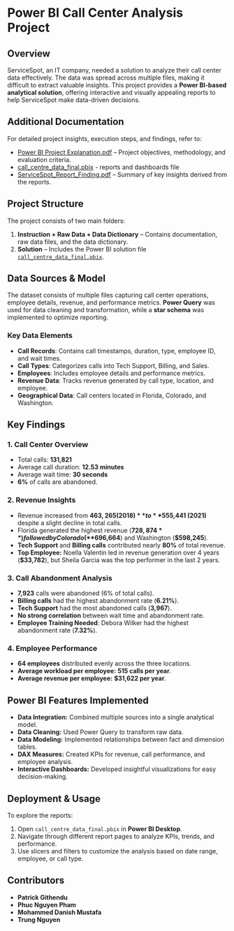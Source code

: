 # Power BI Call Center Analysis Project

## Overview
ServiceSpot, an IT company, needed a solution to analyze their call center data effectively. The data was spread across multiple files, making it difficult to extract valuable insights. This project provides a **Power BI-based analytical solution**, offering interactive and visually appealing reports to help ServiceSpot make data-driven decisions.

## Additional Documentation
For detailed project insights, execution steps, and findings, refer to:
- [Power BI Project Explanation.pdf](https://github.com/nguyenpham0297/power-bi-service-spot/blob/main/1.%20Instruction%20%2B%20Data%20%2B%20Dictionnary/Power%20BI%20Project%20Project%20Explanation.pdf) – Project objectives, methodology, and evaluation criteria.
- [call_centre_data_final.pbix](https://github.com/nguyenpham0297/power-bi-service-spot/tree/main/2.%20Solution) - reports and dashboards file
- [ServiceSpot_Report_Finding.pdf](https://github.com/nguyenpham0297/power-bi-service-spot/blob/main/2.%20Solution/ServiceSpot_Report_Finding.pdf) – Summary of key insights derived from the reports.

## Project Structure
The project consists of two main folders:
1. **Instruction + Raw Data + Data Dictionary** – Contains documentation, raw data files, and the data dictionary.
2. **Solution** – Includes the Power BI solution file [`call_centre_data_final.pbix`](https://github.com/nguyenpham0297/power-bi-service-spot/blob/main/2.%20Solution/call_centre_data_final.pbix).

## Data Sources & Model
The dataset consists of multiple files capturing call center operations, employee details, revenue, and performance metrics. **Power Query** was used for data cleaning and transformation, while a **star schema** was implemented to optimize reporting.

### Key Data Elements
- **Call Records**: Contains call timestamps, duration, type, employee ID, and wait times.
- **Call Types**: Categorizes calls into Tech Support, Billing, and Sales.
- **Employees**: Includes employee details and performance metrics.
- **Revenue Data**: Tracks revenue generated by call type, location, and employee.
- **Geographical Data**: Call centers located in Florida, Colorado, and Washington.

## Key Findings
### 1. Call Center Overview
- Total calls: **131,821**
- Average call duration: **12.53 minutes**
- Average wait time: **30 seconds**
- **6%** of calls are abandoned.

### 2. Revenue Insights
- Revenue increased from **$463,265 (2018)** to **$555,441 (2021)** despite a slight decline in total calls.
- Florida generated the highest revenue (**$728,874**) followed by Colorado (**$696,664**) and Washington (**$598,245**).
- **Tech Support** and **Billing calls** contributed nearly **80%** of total revenue.
- **Top Employee:** Noella Valentin led in revenue generation over 4 years (**$33,782**), but Sheila Garcia was the top performer in the last 2 years.

### 3. Call Abandonment Analysis
- **7,923** calls were abandoned (6% of total calls).
- **Billing calls** had the highest abandonment rate (**6.21%**).
- **Tech Support** had the most abandoned calls (**3,967**).
- **No strong correlation** between wait time and abandonment rate.
- **Employee Training Needed**: Debora Wilker had the highest abandonment rate (**7.32%**).

### 4. Employee Performance
- **64 employees** distributed evenly across the three locations.
- **Average workload per employee:** **515 calls per year**.
- **Average revenue per employee:** **$31,622 per year**.

## Power BI Features Implemented
- **Data Integration:** Combined multiple sources into a single analytical model.
- **Data Cleaning:** Used Power Query to transform raw data.
- **Data Modeling:** Implemented relationships between fact and dimension tables.
- **DAX Measures:** Created KPIs for revenue, call performance, and employee analysis.
- **Interactive Dashboards:** Developed insightful visualizations for easy decision-making.

## Deployment & Usage
To explore the reports:
1. Open `call_centre_data_final.pbix` in **Power BI Desktop**.
2. Navigate through different report pages to analyze KPIs, trends, and performance.
3. Use slicers and filters to customize the analysis based on date range, employee, or call type.

## Contributors
- **Patrick Githendu**
- **Phuc Nguyen Pham**
- **Mohammed Danish Mustafa**
- **Trung Nguyen**

